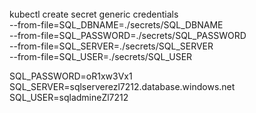 ######

kubectl create secret generic credentials \
  --from-file=SQL_DBNAME=./secrets/SQL_DBNAME \
  --from-file=SQL_PASSWORD=./secrets/SQL_PASSWORD \
  --from-file=SQL_SERVER=./secrets/SQL_SERVER \
  --from-file=SQL_USER=./secrets/SQL_USER 

SQL_PASSWORD=oR1xw3Vx1
SQL_SERVER=sqlserverezl7212.database.windows.net
SQL_USER=sqladmineZl7212